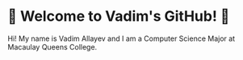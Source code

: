 <!--
### Hi there 👋
-->
<!--
**VadimAllayev/VadimAllayev** is a ✨ _special_ ✨ repository because its `README.md` (this file) appears on your GitHub profile.

Here are some ideas to get you started:

- 🔭 I’m currently working on ...
- 🌱 I’m currently learning ...
- 👯 I’m looking to collaborate on ...
- 🤔 I’m looking for help with ...
- 💬 Ask me about ...
- 📫 How to reach me: ...
- 😄 Pronouns: ...
- ⚡ Fun fact: ...
-->

<!DOCTYPE html>
<html>
  <body>
    <h1>🦆 Welcome to Vadim's GitHub! 🥐</h1>
    <p> Hi! My name is Vadim Allayev and I am a Computer Science Major at Macaulay Queens College. </p>
  </body>
</html>
